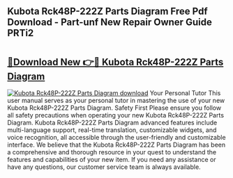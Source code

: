 ## Kubota Rck48P-222Z Parts Diagram Free Pdf Download - Part-unf New Repair Owner Guide PRTi2

# <h2><a href="http://dfovvv.blite.top/?on=Kubota+Rck48P-222Z+Parts+Diagram">🔗Download New 👉🔴 Kubota Rck48P-222Z Parts Diagram</a></h2>

[![Kubota Rck48P-222Z Parts Diagram download](https://i.imgur.com/lujVjoI.png)](http://dfovvv.blite.top/?on=Kubota+Rck48P-222Z+Parts+Diagram)
Your Personal Tutor This user manual serves as your personal tutor in mastering the use of your new Kubota Rck48P-222Z Parts Diagram. Safety First Please ensure you follow all safety precautions when operating your new Kubota Rck48P-222Z Parts Diagram. Kubota Rck48P-222Z Parts Diagram advanced features include multi-language support, real-time translation, customizable widgets, and voice recognition, all accessible through the user-friendly and customizable interface. We believe that the Kubota Rck48P-222Z Parts Diagram has been a comprehensive and thorough resource in your quest to understand the features and capabilities of your new item. If you need any assistance or have any questions, our customer service team is always available.
